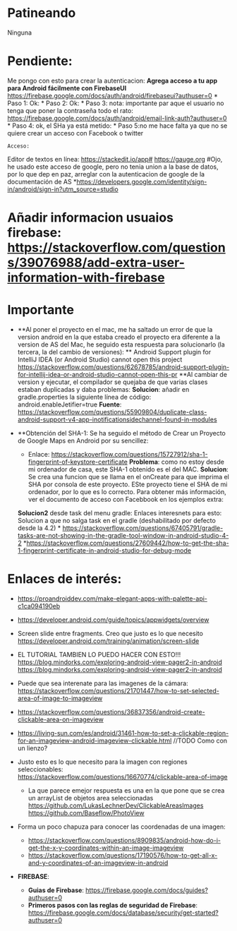 # Patineando
Ninguna
# Pendiente:
   Me pongo con esto para crear la autenticacion:
    **Agrega acceso a tu app para Android fácilmente con FirebaseUI** https://firebase.google.com/docs/auth/android/firebaseui?authuser=0
        * Paso 1: Ok:
        * Paso 2: Ok:
        * Paso 3: nota: importante par aque el usuario no tenga que poner la contraseña todo el rato:
                    https://firebase.google.com/docs/auth/android/email-link-auth?authuser=0
        * Paso 4: ok, el SHa ya está metido:
        * Paso 5:no me hace falta ya que no se quiere crear un acceso con Facebook o twitter
        
    Acceso: 
Editor de textos en línea: https://stackedit.io/app#
                           https://gauge.org
 #Ojo, he usado este acceso de google, pero no tenia union a la base de datos, por lo que dep en paz, arreglar con la autenticacion de google de la documentación de AS 
 *https://developers.google.com/identity/sign-in/android/sign-in?utm_source=studio                 
                           
# Añadir informacion usuaios firebase: https://stackoverflow.com/questions/39076988/add-extra-user-information-with-firebase
# Importante
* **Al poner el proyecto en el mac, me ha saltado un error de que la version android en la que estaba creado el proyecto era diferente a 
        la version de AS del Mac, he seguido esta respuesta para solucionarlo (la tercera, la del cambio de versiones): 
        ** Android Support plugin for IntelliJ IDEA (or Android Studio) cannot open this project
        https://stackoverflow.com/questions/62678785/android-support-plugin-for-intellij-idea-or-android-studio-cannot-open-this-pr
    **Al cambiar de version y ejecutar, el compilador se quejaba de que varias clases estaban duplicadas y daba problemas:
        **Solucion**: añadir en gradle.properties la siguiente línea de código: android.enableJetifier=true
        **Fuente**: https://stackoverflow.com/questions/55909804/duplicate-class-android-support-v4-app-inotificationsidechannel-found-in-modules
* **Obtención del SHA-1: Se ha seguido el método de Crear un Proyecto de Google Maps en Android por su sencillez:
    * Enlace: https://stackoverflow.com/questions/15727912/sha-1-fingerprint-of-keystore-certificate 
    **Problema**: como no estoy desde mi ordenador de casa, este SHA-1 obtenido es el del MAC. 
    **Solucion**: Se crea una funcion que se llama en el onCreate para que imprima el SHA por consola de este proyecto. ESte proyecto tiene el SHA de mi ordenador, por lo que es lo correcto.
                    Para obtener más información, ver el documento de acceso con Facebbook en los ejemplos extra:
                    
     **Solucion2** desde task del menu gradle:
         Enlaces interesnets para esto:
         Solucion a que no salga task en el gradle (deshabilitado por defecto desde la 4.2)
            * https://stackoverflow.com/questions/67405791/gradle-tasks-are-not-showing-in-the-gradle-tool-window-in-android-studio-4-2
            *https://stackoverflow.com/questions/27609442/how-to-get-the-sha-1-fingerprint-certificate-in-android-studio-for-debug-mode
            
            
# Enlaces de interés:

* https://proandroiddev.com/make-elegant-apps-with-palette-api-c1ca094190eb  
* https://developer.android.com/guide/topics/appwidgets/overview  
  
* Screen slide entre fragments. Creo que justo es lo que necesito  
https://developer.android.com/training/animation/screen-slide  
* EL TUTORIAL TAMBIEN LO PUEDO HACER CON ESTO!!!  
https://blog.mindorks.com/exploring-android-view-pager2-in-android  
https://blog.mindorks.com/exploring-android-view-pager2-in-android  
  
  
* Puede que sea interenate para las imagenes de la cámara:  
 https://stackoverflow.com/questions/21701447/how-to-set-selected-area-of-image-to-imageview  
  
* https://stackoverflow.com/questions/36837356/android-create-clickable-area-on-imageview  
  
* https://living-sun.com/es/android/31461-how-to-set-a-clickable-region-for-an-imageview-android-imageview-clickable.html //TODO Como con un lienzo?  
  
* Justo esto es lo que necesito para la imagen con regiones seleccionables:  
https://stackoverflow.com/questions/16670774/clickable-area-of-image  
	* La que parece emejor respuesta es una en la que pone que se crea un arrayList de objetos area seleccionadas  
https://github.com/LukasLechnerDev/ClickableAreasImages  
https://github.com/Baseflow/PhotoView  
  
* Forma un poco chapuza para conocer las coordenadas de una imagen:  
	* https://stackoverflow.com/questions/8909835/android-how-do-i-get-the-x-y-coordinates-within-an-image-imageview  
	* https://stackoverflow.com/questions/17190576/how-to-get-all-x-and-y-coordinates-of-an-imageview-in-android         
	
	
	
* **FIREBASE**:
    * **Guias de Firebase**: https://firebase.google.com/docs/guides?authuser=0 
    * **Primeros pasos con las reglas de seguridad de Firebase**: https://firebase.google.com/docs/database/security/get-started?authuser=0 
    
    
    